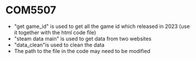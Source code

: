# COM5507
- "get game_id" is used to get all the game id which released in 2023 (use it together with the html code file)
- "steam data main" is used to get data from two websites
- "data_clean"is used to clean the data
- The path to the file in the code may need to be modified
